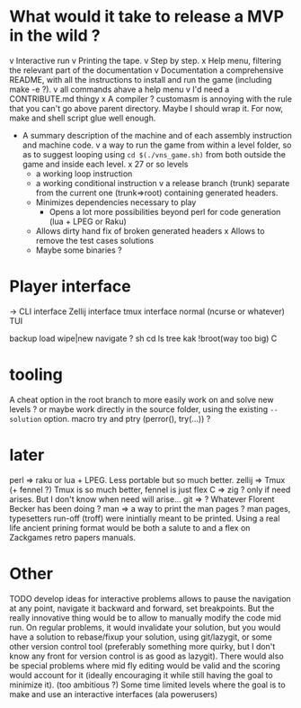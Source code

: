 # What would it take to release a MVP in the wild ?
v Interactive run
    v Printing the tape.
    v Step by step.
    x Help menu, filtering the relevant part of the documentation
v Documentation a comprehensive README, with all the instructions to install and run the game (including make -e ?).
	v all commands ahave a help menu
v I'd need a CONTRIBUTE.md thingy
x A compiler ? customasm is annoying with the rule that you can't go above parent directory. Maybe I should wrap it. For now, make and shell script glue well enough.
- A summary description of the machine and of each assembly instruction and machine code.
v a way to run the game from within a level folder, so as to suggest looping using `cd $(./vns_game.sh)` from both outside the game and inside each level.
x 27 or so levels
    - a working loop instruction
    - a working conditional instruction
v a release branch (trunk) separate from the current one (trunk=>root) containing generated headers.
    - Minimizes dependencies necessary to play
        - Opens a lot more possibilities beyond perl for code generation (lua + LPEG or Raku)
    - Allows dirty hand fix of broken generated headers
    x Allows to remove the test cases solutions
    - Maybe some binaries ?


# Player interface
-> CLI interface
Zellij interface
tmux interface
normal (ncurse or whatever) TUI

backup load wipe|new
navigate ? sh cd ls tree kak !broot(way too big) C

# tooling
A cheat option in the root branch to more easily work on and solve new levels ? or maybe work directly in the source folder, using the existing `--solution` option.
macro try and ptry (perror(), try(...)) ?

# later
perl   => raku or lua + LPEG. Less portable but so much better.
zellij => Tmux (+ fennel ?) Tmux is so much better, fennel is just flex
C      => zig ? only if need arises. But I don't know when need will arise...
git    => ? Whatever Florent Becker has been doing ?
man    => a way to print the man pages ? man pages, typesetters run-off (troff) were inintially meant to be printed. Using a real life ancient prining format would be both a salute to and a flex on Zackgames retro papers manuals.

# Other

TODO develop ideas for interactive problems
allows to pause the navigation at any point, navigate it backward and forward, set breakpoints.
But the really innovative thing would be to allow to manually modify the code mid run. On regular problems, it would invalidate your solution, but you would have a solution to rebase/fixup your solution, using git/lazygit, or some other version control tool (preferably something more quirky, but I don't know any front for version control is as good as lazygit).
There would also be special problems where mid fly editing would be valid and the scoring would account for it (ideally encouraging it while still having the goal to minimize it).
(too ambitious ?) Some time limited levels where the goal is to make and use an interactive interfaces (ala powerusers)

